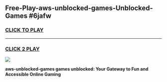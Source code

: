 
## Free-Play-aws-unblocked-games-Unblocked-Games #6jafw
<h3>
<a href="https://news.freeplayer.one?title=aws-unblocked-games&ref=8M">CLICK TO PLAY</a></h3>
<hr>

<h3>
<a href="https://news.freeplayer.one?title=aws-unblocked-games&ref=8M">CLICK 2 PLAY</a>
  
</h3>

<a href="https://news.freeplayer.one?title=aws-unblocked-games&ref=8M"><img src="https://clearcache.store/games.png"></a>


**aws-unblocked-games games unblocked: Your Gateway to Fun and Accessible Online Gaming**
